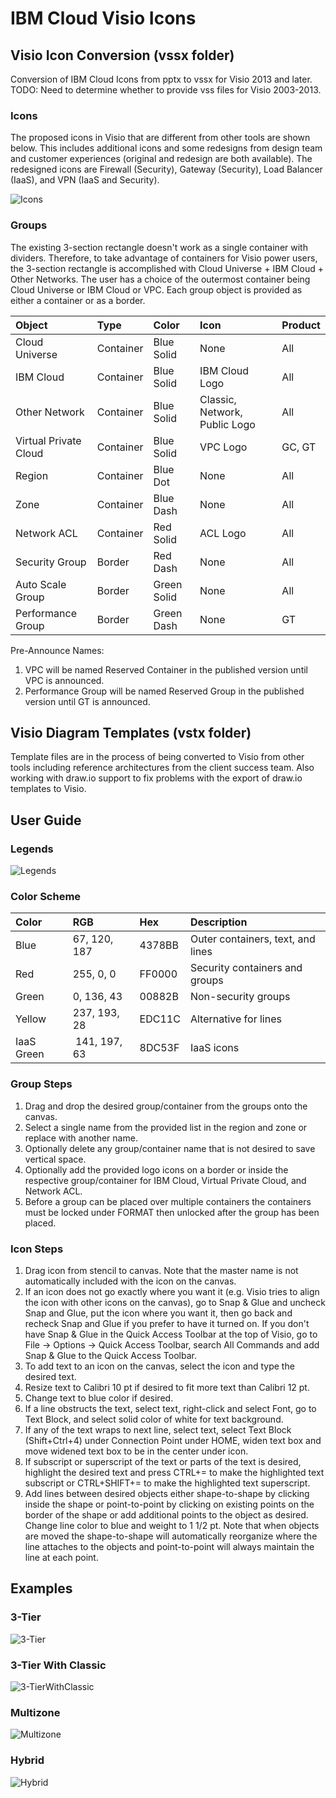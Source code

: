# IBM Cloud Visio Icons

## Visio Icon Conversion (vssx folder)

Conversion of IBM Cloud Icons from pptx to vssx for Visio 2013 and later.  
TODO: Need to determine whether to provide vss files for Visio 2003-2013.  

### Icons

The proposed icons in Visio that are different from other tools are shown below.  This includes additional icons and some redesigns from design team and customer experiences (original and redesign are both available).  The redesigned icons are Firewall (Security), Gateway (Security), Load Balancer (IaaS), and VPN (IaaS and Security).

![Icons](/images/icons.png)

### Groups

The existing 3-section rectangle doesn't work as a single container with dividers.  Therefore, to take advantage of containers for Visio power users, the 3-section rectangle is accomplished with Cloud Universe + IBM Cloud + Other Networks.  The user has a choice of the outermost container being Cloud Universe or IBM Cloud or VPC.  Each group object is provided as either a container or as a border.

| Object | Type | Color | Icon | Product |
| :--- | :--- | :--- | :--- | :--- |
| Cloud Universe | Container | Blue Solid | None | All |
| IBM Cloud | Container | Blue Solid | IBM Cloud Logo | All |
| Other Network | Container | Blue Solid | Classic, Network, Public Logo | All |
| Virtual Private Cloud | Container | Blue Solid | VPC Logo | GC, GT |
| Region | Container | Blue Dot | None | All | 
| Zone | Container | Blue Dash | None | All |
| Network ACL | Container |  Red Solid | ACL Logo | All |
| Security Group | Border | Red Dash | None | All |
| Auto Scale Group | Border | Green Solid | None | All |
| Performance Group | Border | Green Dash | None | GT |
Pre-Announce Names:
1. VPC will be named Reserved Container in the published version until VPC is announced.  
2. Performance Group will be named Reserved Group in the published version until GT is announced.

## Visio Diagram Templates (vstx folder)

Template files are in the process of being converted to Visio from other tools including reference architectures from the client success team.  Also working with draw.io support to fix problems with the export of draw.io templates to Visio. 

## User Guide

### Legends

![Legends](/images/legends.png)


### Color Scheme

| Color | RGB | Hex | Description |
| :--- | :--- | :--- | :--- |
| Blue | 67, 120, 187 | 4378BB | Outer containers, text, and lines |
| Red | 255, 0, 0 | FF0000 | Security containers and groups |
| Green | 0, 136, 43 | 00882B | Non-security groups |
| Yellow | 237, 193, 28 | EDC11C | Alternative for lines |
| IaaS Green | 141, 197, 63 | 8DC53F | IaaS icons |

### Group Steps
1. Drag and drop the desired group/container from the groups onto the canvas.
2. Select a single name from the provided list in the region and zone or replace with another name.
3. Optionally delete any group/container name that is not desired to save vertical space.
4. Optionally add the provided logo icons on a border or inside the respective group/container for IBM Cloud, Virtual Private Cloud, and Network ACL.  
5. Before a group can be placed over multiple containers the containers must be locked under FORMAT then unlocked after the group has been placed.

### Icon Steps
1. Drag icon from stencil to canvas.  Note that the master name is not automatically included with the icon on the canvas.
2. If an icon does not go exactly where you want it (e.g. Visio tries to align the icon with other icons on the canvas), go to Snap & Glue and uncheck Snap and Glue, put the icon where you want it, then go back and recheck Snap and Glue if you prefer to have it turned on.  If you don't have Snap & Glue in the Quick Access Toolbar at the top of Visio, go to File -> Options -> Quick Access Toolbar, search All Commands and add Snap & Glue to the Quick Access Toolbar.
3. To add text to an icon on the canvas, select the icon and type the desired text.
4. Resize text to Calibri 10 pt if desired to fit more text than Calibri 12 pt.
5. Change text to blue color if desired.  
6. If a line obstructs the text, select text, right-click and select Font, go to Text Block, and select solid color of white for text background.
7. If any of the text wraps to next line, select text, select Text Block (Shift+Ctrl+4) under Connection Point under HOME, widen text box and move widened text box to be in the center under icon. 
8. If subscript or superscript of the text or parts of the text is desired, highlight the desired text and press CTRL+= to make the highlighted text subscript or CTRL+SHIFT+= to make the highlighted text superscript. 
9. Add lines between desired objects either shape-to-shape by clicking inside the shape or point-to-point by clicking on existing points on the border of the shape or add additional points to the object as desired.  Change line color to blue and weight to 1 1/2 pt.  Note that when objects are moved the shape-to-shape will automatically reorganize where the line attaches to the objects and point-to-point will always maintain the line at each point.

## Examples

### 3-Tier

![3-Tier](/images/3-tier.png)

### 3-Tier With Classic

![3-TierWithClassic](/images/3-tierWithClassic.png)

### Multizone

![Multizone](/images/Multizone.png)

### Hybrid

![Hybrid](/images/Hybrid1.png)


